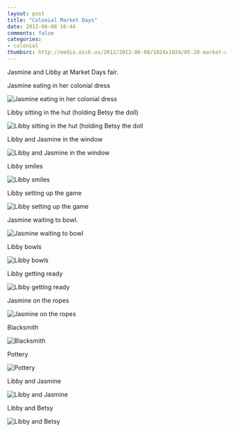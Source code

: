 ```yaml
---
layout: post
title: "Colonial Market Days"
date: 2012-06-08 16:44
comments: false
categories: 
- colonial
thumbsrc: http://media.eick.us/2012/2012-06-08/1024x1024/05-20-market-day-11.jpg
---
```

Jasmine and Libby at Market Days fair.

Jasmine eating in her colonial dress



![Jasmine eating in her colonial dress](http://media.eick.us/media/photographs/2012/2012-06-08/05-20-market-day-155.jpg)


Libby sitting in the hut (holding Betsy the doll)



![Libby sitting in the hut (holding Betsy the doll](http://media.eick.us/media/photographs/2012/2012-06-08/05-20-market-day-143.jpg)


Libby and Jasmine in the window



![Libby and Jasmine in the window](http://media.eick.us/media/photographs/2012/2012-06-08/05-20-market-day-116.jpg)


Libby smiles



![Libby smiles](http://media.eick.us/media/photographs/2012/2012-06-08/05-20-market-day-112.jpg)


Libby setting up the game



![Libby setting up the game](http://media.eick.us/media/photographs/2012/2012-06-08/05-20-market-day-88.jpg)


Jasmine waiting to bowl.



![Jasmine waiting to bowl](http://media.eick.us/media/photographs/2012/2012-06-08/05-20-market-day-75.jpg)


Libby bowls



![Libby bowls](http://media.eick.us/media/photographs/2012/2012-06-08/05-20-market-day-64.jpg)


Libby getting ready



![Libby getting ready](http://media.eick.us/media/photographs/2012/2012-06-08/05-20-market-day-63.jpg)


Jasmine on the ropes



![Jasmine on the ropes](http://media.eick.us/media/photographs/2012/2012-06-08/05-20-market-day-50.jpg)


Blacksmith



![Blacksmith](http://media.eick.us/media/photographs/2012/2012-06-08/05-20-market-day-23.jpg)


Pottery



![Pottery](http://media.eick.us/media/photographs/2012/2012-06-08/05-20-market-day-11.jpg)


Libby and Jasmine



![Libby and Jasmine](http://media.eick.us/media/photographs/2012/2012-06-08/05-20-market-day-4.jpg)


Libby and Betsy



![Libby and Betsy](http://media.eick.us/media/photographs/2012/2012-06-08/05-20-market-day-1.jpg)
